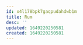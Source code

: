 ```yaml
---
id: x4l178bpk7gaqpudahdwb1m
title: Rum
desc: ''
updated: 1649220250581
created: 1649220250581
---
```


